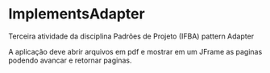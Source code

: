 # ImplementsAdapter
Terceira atividade da disciplina Padrões de Projeto (IFBA) pattern Adapter

A aplicação deve abrir arquivos em pdf e mostrar em um JFrame as paginas podendo avancar e retornar paginas.
